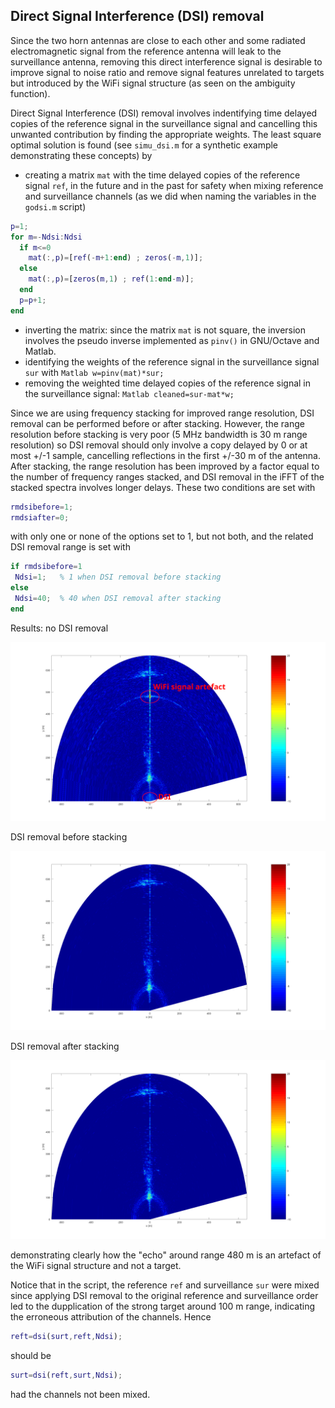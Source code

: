 ## Direct Signal Interference (DSI) removal

Since the two horn antennas are close to each other and some radiated
electromagnetic signal from the reference antenna will leak to the surveillance
antenna, removing this direct interference signal is desirable to 
improve signal to noise ratio and remove signal features unrelated to
targets but introduced by the WiFi signal structure (as seen on the
ambiguity function).

Direct Signal Interference (DSI) removal involves indentifying time
delayed copies of the reference signal in the surveillance signal and
cancelling this unwanted contribution by finding the appropriate weights.
The least square optimal solution is found (see ``simu_dsi.m`` for a synthetic
example demonstrating these concepts) by
* creating a matrix ``mat`` with the time delayed copies of the reference 
signal ``ref``, in the future and in the past for safety when mixing reference 
and surveillance channels (as we did when naming the variables in the ``godsi.m``
script)
```Matlab
p=1;
for m=-Ndsi:Ndsi
  if m<=0
    mat(:,p)=[ref(-m+1:end) ; zeros(-m,1)];
  else
    mat(:,p)=[zeros(m,1) ; ref(1:end-m)];
  end
  p=p+1;
end
```
* inverting the matrix: since the matrix ``mat`` is not square, the inversion
involves the pseudo inverse implemented as ``pinv()`` in GNU/Octave and Matlab.
* identifying the weights of the reference signal in the surveillance signal 
``sur`` with
``Matlab
w=pinv(mat)*sur;
``
* removing the weighted time delayed copies of the reference signal in the
surveillance signal:
``Matlab
cleaned=sur-mat*w;
``

Since we are using frequency stacking for improved range resolution, DSI
removal can be performed before or after stacking. However, the range resolution
before stacking is very poor (5 MHz bandwidth is 30 m range resolution) so
DSI removal should only involve a copy delayed by 0 or at most +/-1 sample,
cancelling reflections in the first +/-30 m of the antenna. After stacking,
the range resolution has been improved by a factor equal to the number of frequency
ranges stacked, and DSI removal in the iFFT of the stacked spectra involves longer
delays. These two conditions are set with
```Matlab
rmdsibefore=1;
rmdsiafter=0;
```
with only one or none of the options set to 1, but not both, and the related
DSI removal range is set with
```Matlab
if rmdsibefore=1
 Ndsi=1;   % 1 when DSI removal before stacking
else
 Ndsi=40;  % 40 when DSI removal after stacking
end
```

Results: no DSI removal

<img src="without_dsi_removal.png">

DSI removal before stacking

<img src="with_dsi_removalbreforestacking.png">

DSI removal after stacking

<img src="with_dsi_removal_afterstacking.png">

demonstrating clearly how the "echo" around range 480 m is an artefact of the
WiFi signal structure and not a target.

Notice that in the script, the reference ``ref`` and surveillance ``sur`` were
mixed since applying DSI removal to the original reference and surveillance order
led to the dupplication of the strong target around 100 m range, indicating the
erroneous attribution of the channels. Hence
```Matlab
reft=dsi(surt,reft,Ndsi);
```
should be
```Matlab
surt=dsi(reft,surt,Ndsi);
```
had the channels not been mixed.

